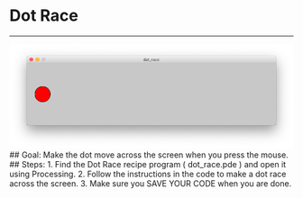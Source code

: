 
# Dot Race
  <hr/>
  <img src="./dotRace.png"/>
## Goal:
   Make the dot move across the screen when you press the mouse.
## Steps:
1. Find the Dot Race recipe program ( dot_race.pde ) and open it using Processing.
2. Follow the instructions in the code to make a dot race across the screen.
3. Make sure you SAVE YOUR CODE when you are done.
  
 

